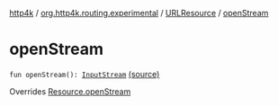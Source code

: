 [http4k](../../index.md) / [org.http4k.routing.experimental](../index.md) / [URLResource](index.md) / [openStream](./open-stream.md)

# openStream

`fun openStream(): `[`InputStream`](https://docs.oracle.com/javase/6/docs/api/java/io/InputStream.html) [(source)](https://github.com/http4k/http4k/blob/master/http4k-incubator/src/main/kotlin/org/http4k/routing/experimental/URLResource.kt#L13)

Overrides [Resource.openStream](../-resource/open-stream.md)

